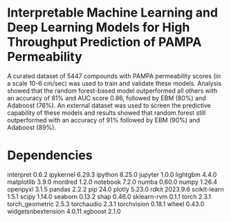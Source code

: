 # Interpretable Machine Learning and Deep Learning Models for High Throughput Prediction of PAMPA Permeability
A curated dataset of 5447 compounds with PAMPA permeability scores (in a scale 10-6 cm/sec) was used to train and validate these models. Analysis showed that the random forest-based model outperformed all others with an accuracy of 81% and AUC score 0.86, followed by EBM (80%) and Adaboost (76%).
An external dataset was used to screen the predictive capability of these models and results showed that random forest still outperformed with an accuracy of 91% followed by EBM (90%) and Adaboost (89%).

# Dependencies
interpret 0.6.2 ipykernel 6.29.3 ipython 8.25.0 jupyter 1.0.0 lightgbm 4.4.0 matplotlib 3.9.0 mordred 1.2.0 notebook 7.2.0 numba 0.60.0 numpy 1.26.4 openpyxl 3.1.5 pandas 2.2.2 pip 24.0 plotly 5.23.0 rdkit 2023.9.6 scikit-learn 1.5.1 scipy 1.14.0 seaborn 0.13.2 shap 0.46.0 sklearn-rvm 0.1.1 torch 2.3.1 torch_geometric 2.5.3 torchaudio 2.3.1 torchvision 0.18.1 wheel 0.43.0 widgetsnbextension 4.0.11 xgboost 2.1.0
